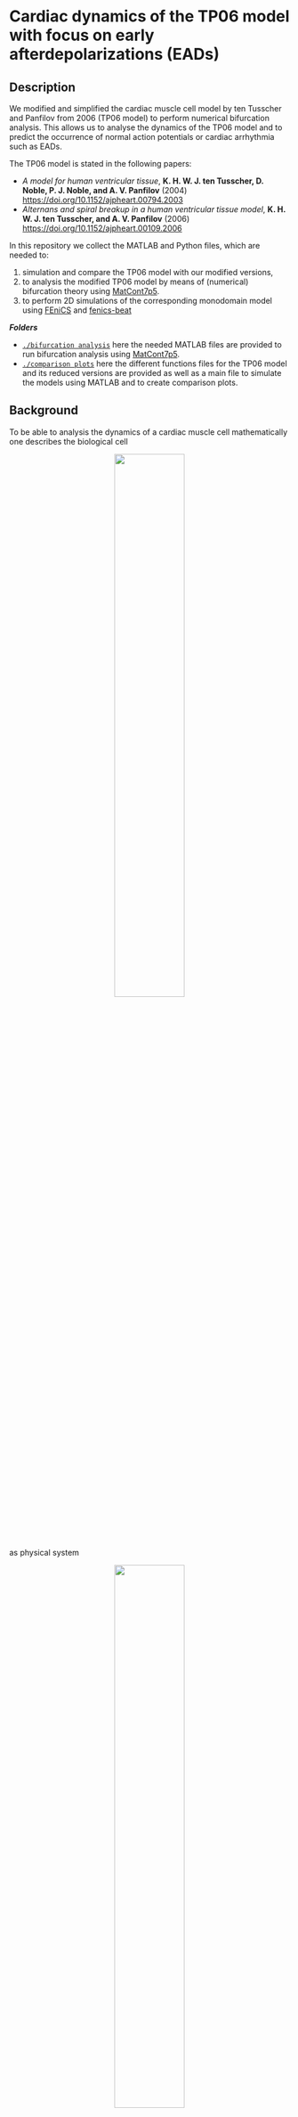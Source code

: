 # Cardiac dynamics of the TP06 model with focus on early afterdepolarizations (EADs)

## Description

We modified and simplified the cardiac muscle cell model by ten Tusscher and Panfilov from 2006 (TP06 model) to perform numerical bifurcation analysis. This allows us to analyse the dynamics of the TP06 model and to predict the occurrence of normal action potentials or cardiac arrhythmia such as EADs.

The TP06 model  is stated in the following papers:
* _A model for human ventricular tissue_, **K. H. W. J. ten Tusscher, D. Noble, P. J. Noble, and A. V. Panfilov** (2004) https://doi.org/10.1152/ajpheart.00794.2003
* _Alternans and spiral breakup in a human ventricular tissue model_, **K. H. W. J. ten Tusscher, and A. V. Panfilov** (2006) https://doi.org/10.1152/ajpheart.00109.2006

In this repository we collect the MATLAB and Python files, which are needed to:
1) simulation and compare the TP06 model with our modified versions,
2) to analysis the modified TP06 model by means of (numerical) bifurcation theory using [MatCont7p5](https://sourceforge.net/projects/matcont/files/MatCont/MatCont7p5/).
3) to perform 2D simulations of the corresponding monodomain model using [FEniCS](https://fenicsproject.org) and [fenics-beat](https://github.com/finsberg/fenics-beat)

***Folders***
- [`./bifurcation analysis`](https://github.com/andreerhardt/cardiac-dynamics-of-the-TP06-model-with-focus-on-EADs/tree/main/bifurcation%20analysis) here the needed MATLAB files are provided to run bifurcation analysis using [MatCont7p5](
https://sourceforge.net/projects/matcont/files/MatCont/MatCont7p5/).
- [`./comparison plots`](https://github.com/andreerhardt/cardiac-dynamics-of-the-TP06-model-with-focus-on-EADs/tree/main/comparison%20plots) here the different functions files for the TP06 model and its reduced versions are provided as well as a main file to simulate the models using MATLAB and to create comparison plots.

## Background

To be able to analysis the dynamics of a cardiac muscle cell mathematically one describes the biological cell 

<p align="center">
<img src="https://github.com/andreerhardt/cardiac-dynamics-of-the-TP06-model-with-focus-on-EADs/blob/main/media/biological_cell.png" width="50%"/>
</p>

as physical system

<p align="center">
<img src="https://github.com/andreerhardt/cardiac-dynamics-of-the-TP06-model-with-focus-on-EADs/blob/main/media/physical_system.png" width="50%"/>
</p>

which one can utilize to derive a mathematical model of a cardiac muscle cell. This approach goes back to Hodgkin and Huxley in 1952 [_(A quantitative description of membrane current and its application to conduction and excitation in nerve)_](https://doi.org/10.1113/jphysiol.1952.sp004764). The electrophysiological behavior of a cardiac myocyte is represented by the following ODE:

$$
	C_m\frac{d V}{dt}=-I_\text{ion}+I_\text{stim},
$$

where $V$ denotes the voltage (in $mV$) and $t$ the time (in $ms$), while $I_\mathrm{ion}$ is the sum of all transmembrane ionic currents, i.e.

$$
I_\text{ion}=I_\text{K1}+I_\text{to}+I_\text{Kr}+I_\text{Ks}+I_\text{CaL}+I_\text{NaK}+I_\text{Na}
+I_\text{bNa}+I_\text{NaCa}+I_\text{bCa}+I_\text{pK}+I_\text{pCa}.
$$

These currents are depending on individual ionic conductances $G_\text{current}$ and Nernst potentials $E_\text{current}$. Moreover, they may depend on gating variables, which are important for the activation and inactivation of the ion currents.

**Bifurcation theory:** Bifurcation analysis of such kind of model is performed in several studies, see for instance: 
* _Bifurcation Analysis of a Modified Cardiac Cell Model_, **André H. Erhardt, and Susanne Solem** (2022) https://doi.org/10.1137/21M1425359
* _Modifications of sodium channel voltage dependence induce arrhythmia-favouring dynamics of cardiac action potentials_, **Pia Rose, Jan-Hendrik Schleimer, Susanne Schreiber** (2020) https://doi.org/10.1371/journal.pone.0236949
* _On complex dynamics in a Purkinje and a ventricular cardiac cell model_, **André H. Erhardt, and Susanne Solem** (2021) https://doi.org/10.1016/j.cnsns.2020.105511

Here, the main focus of this study is on the model reduction and enhancement of the efficiency of the numerical bifurcation analysis without loss of information to the original TP06 model.
